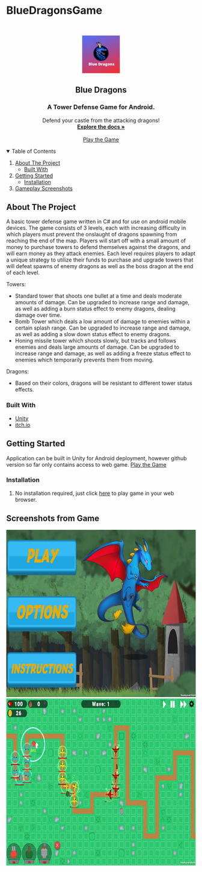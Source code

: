 # BlueDragonsGame


<br />
<p align="center">
  <a href="https://github.com/cdunham927/BlueDragonsGame">
    <img src="images/BlueDragonsLogo.png" alt="Logo" width="100" height="100">
  </a>

  <h2 align="center">Blue Dragons</h2>
  <h3 align="center">A Tower Defense Game for Android.</h4>

  <p align="center">
    Defend your castle from the attacking dragons! 
    <br />
    <a href="https://github.com/cdunham927/BlueDragonsGame"><strong>Explore the docs »</strong></a>
    <br />
    <br />
    <a href="https://melissaappel.itch.io/dragon-defense-frenzy">Play the Game</a>
    
  </p>
</p>



<!-- TABLE OF CONTENTS -->
<details open="open">
  <summary>Table of Contents</summary>
  <ol>
    <li>
      <a href="#about-the-project">About The Project</a>
      <ul>
        <li><a href="#built-with">Built With</a></li>
      </ul>
    </li>
    <li>
      <a href="#getting-started">Getting Started</a>
      <ul>
        <li><a href="#installation">Installation</a></li>
      </ul>
    </li>
    <li><a href="#usage">Gameplay Screenshots</a></li>
  </ol>
</details>



<!-- ABOUT THE PROJECT -->
## About The Project
A basic tower defense game written in C# and for use on android mobile devices. The game consists of 3 levels, each with increasing difficulty in which players must prevent the onslaught of dragons spawning from reaching the end of the map. Players will start off with a small amount of money to purchase towers to defend themselves against the dragons, and will earn money as they attack enemies. Each level requires players to adapt a unique strategy to utilize their funds to purchase and upgrade towers that will defeat spawns of enemy dragons as well as the boss dragon at the end of each level. 

Towers:
* Standard tower that shoots one bullet at a time and deals moderate amounts of damage. Can be upgraded to increase range and damage, as well as adding a burn status effect to enemy dragons, dealing damage over time.
* Bomb Tower which deals a low amount of damage to enemies within a certain splash range. Can be upgraded to increase range and damage, as well as adding a slow down status effect to enemy dragons. 
* Honing missile tower which shoots slowly, but tracks and follows enemies and deals large amounts of damage. Can be upgraded to increase range and damage, as well as adding a freeze status effect to enemies which temporarily prevents them from moving. 

Dragons:
* Based on their colors, dragons will be resistant to different tower status effects. 

### Built With

* [Unity](https://unity.com/)
* [itch.io](https://itch.io/)




<!-- GETTING STARTED -->
## Getting Started
Application can be built in Unity for Android deployment, however github version so far only contains access to web game. <a href="https://melissaappel.itch.io/dragon-defense-frenzy">Play the Game</a>

### Installation

1. No installation required, just click <a href="https://melissaappel.itch.io/dragon-defense-frenzy">here</a> to play game in your web browser.



<!-- USAGE EXAMPLES -->
## Screenshots from Game
<img src="images/mainmenu.png" alt="Logo" width="719" height="445">
<br />
<img src="images/gameplay.png" alt="Logo" width="719" height="445">






